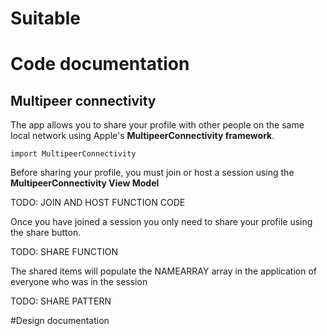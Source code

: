 # Suitable

# Code documentation

## Multipeer connectivity

The app allows you to share your profile with other people on the same local network using Apple's **MultipeerConnectivity framework**. 

    import MultipeerConnectivity


Before sharing your profile, you must join or host a session using the **MultipeerConnectivity View Model**  

TODO: JOIN AND HOST FUNCTION CODE

Once you have joined a session you only need to share your profile using the share button.

TODO: SHARE FUNCTION

The shared items will populate the NAMEARRAY array in the application of everyone who was in the session


TODO: SHARE PATTERN

#Design documentation
